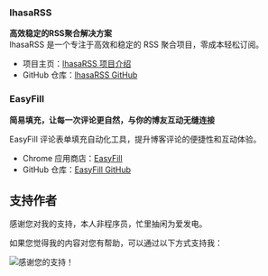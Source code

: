 ### lhasaRSS

**高效稳定的RSS聚合解决方案**  
lhasaRSS 是一个专注于高效和稳定的 RSS 聚合项目，零成本轻松订阅。
- 项目主页：[lhasaRSS 项目介绍](https://lhasa.icu/ReconstructThelhasaRSSProject.html)  
- GitHub 仓库：[lhasaRSS GitHub](https://github.com/achuanya/lhasaRSS)

### EasyFill

**简易填充，让每一次评论更自然，与你的博友互动无缝连接**

EasyFill 评论表单填充自动化工具，提升博客评论的便捷性和互动体验。

- Chrome 应用商店：[EasyFill]()
- GitHub 仓库：[EasyFill GitHub](https://github.com/achuanya/EasyFill)


## 支持作者

感谢您对我的支持，本人非程序员，忙里抽闲为爱发电。

如果您觉得我的内容对您有帮助，可以通过以下方式支持我：

![感谢您的支持！](/images/Appreciation-code.jpg)